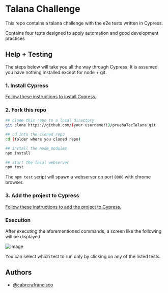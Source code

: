 # Talana Challenge 

This repo contains a talana challenge with the e2e tests written in Cypress.

Contains four tests designed to apply automation and good development practices

## Help + Testing

The steps below will take you all the way through Cypress. It is assumed you have nothing installed except for node + git.

### 1. Install Cypress

[Follow these instructions to install Cypress.](https://on.cypress.io/installing-cypress)

### 2. Fork this repo

```bash
## clone this repo to a local directory
git clone https://github.com/(your username!!)/pruebaTecTalana.git

## cd into the cloned repo
cd (folder where you cloned repo)

## install the node_modules
npm install

## start the local webserver
npm test
```

The `npm test` script will spawn a webserver on port `8000` with chrome browser.


### 3. Add the project to Cypress

[Follow these instructions to add the project to Cypress.](https://on.cypress.io/writing-your-first-test)

### Execution

After executing the aforementioned commands, a screen like the following will be displayed

![image](https://github.com/cabrerafrancisco/pruebaTecTalana/assets/45265068/0b8a3bf8-5b3d-4b68-98cb-50338afa2f66)

You can select which test to run only by clicking on any of the listed tests.

## Authors

- [@cabrerafrancisco](https://www.github.com/cabrerafrancisco)
